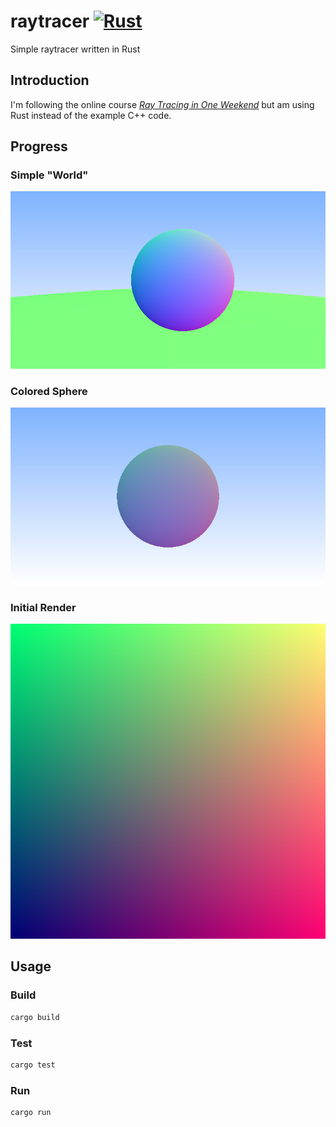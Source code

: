 # raytracer [![Rust](https://github.com/joshaustintech/raytracer/actions/workflows/rust.yml/badge.svg)](https://github.com/joshaustintech/raytracer/actions/workflows/rust.yml)

Simple raytracer written in Rust

## Introduction

I'm following the online course *[Ray Tracing in One Weekend](https://raytracing.github.io/books/RayTracingInOneWeekend.html)*
but am using Rust instead of the example C++ code.

## Progress

### Simple "World"
![Colored Sphere](render_1688022712.jpg)

### Colored Sphere
![Colored Sphere](render_1688005594.jpg)

### Initial Render
![Initial Render](render_1687990097.jpg)

## Usage
### Build
```bash
cargo build
```
### Test
```bash
cargo test
```
### Run
```bash
cargo run
```
